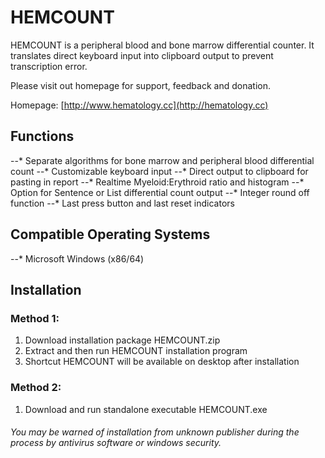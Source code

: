 # HEMCOUNT

HEMCOUNT is a peripheral blood and bone marrow differential counter. It translates direct keyboard input into clipboard output to prevent transcription error.

Please visit out homepage for support, feedback and donation.

Homepage: [http://www.hematology.cc](http://hematology.cc)

## Functions
--* Separate algorithms for bone marrow and peripheral blood differential count
--* Customizable keyboard input
--* Direct output to clipboard for pasting in report
--* Realtime Myeloid:Erythroid ratio and histogram
--* Option for Sentence or List differential count output
--* Integer round off function
--* Last press button and last reset indicators

## Compatible Operating Systems
--* Microsoft Windows (x86/64)

## Installation
### Method 1:
1. Download installation package HEMCOUNT.zip
2. Extract and then run HEMCOUNT installation program
3. Shortcut HEMCOUNT will be available on desktop after installation

### Method 2:
1. Download and run standalone executable HEMCOUNT.exe

###### You may be warned of installation from unknown publisher during the process by antivirus software or windows security.
